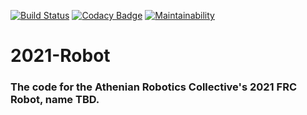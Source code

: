 [![Build Status](https://travis-ci.org/athenian-robotics/2020-Robot.svg?branch=master)](https://travis-ci.org/athenian-robotics/2020-Robot)
[![Codacy Badge](https://api.codacy.com/project/badge/Grade/0c89bfb866a0469f9e6a566df327f418)](https://www.codacy.com?utm_source=github.com&amp;utm_medium=referral&amp;utm_content=athenian-robotics/2020-Robot&amp;utm_campaign=Badge_Grade)
[![Maintainability](https://api.codeclimate.com/v1/badges/ce9ae7766740f188a07f/maintainability)](https://codeclimate.com/github/athenian-robotics/2020-Robot/maintainability)

# 2021-Robot
### The code for the Athenian Robotics Collective's 2021 FRC Robot, name TBD.

